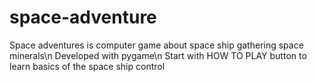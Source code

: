 # space-adventure
Space adventures is computer game about space ship gathering space minerals\n
Developed with pygame\n
Start with HOW TO PLAY button to learn basics of the space ship control
